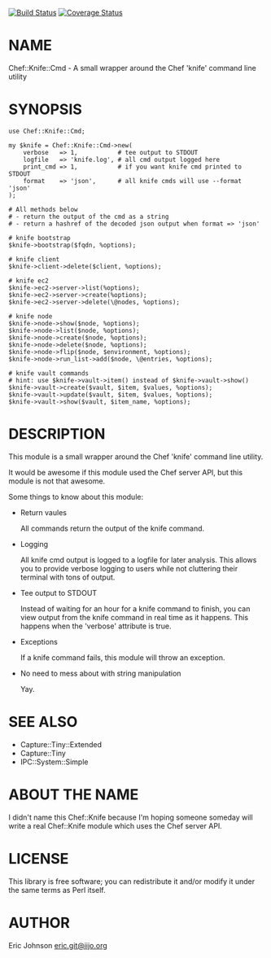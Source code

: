 [![Build Status](https://travis-ci.org/kablamo/p5-chef-knife-cmd.svg?branch=master)](https://travis-ci.org/kablamo/p5-chef-knife-cmd) [![Coverage Status](https://img.shields.io/coveralls/kablamo/p5-chef-knife-cmd/master.svg)](https://coveralls.io/r/kablamo/p5-chef-knife-cmd?branch=master)
# NAME

Chef::Knife::Cmd - A small wrapper around the Chef 'knife' command line utility

# SYNOPSIS

    use Chef::Knife::Cmd;

    my $knife = Chef::Knife::Cmd->new(
        verbose   => 1,           # tee output to STDOUT
        logfile   => 'knife.log', # all cmd output logged here
        print_cmd => 1,           # if you want knife cmd printed to STDOUT
        format    => 'json',      # all knife cmds will use --format 'json'
    );

    # All methods below
    # - return the output of the cmd as a string
    # - return a hashref of the decoded json output when format => 'json'

    # knife bootstrap
    $knife->bootstrap($fqdn, %options);

    # knife client
    $knife->client->delete($client, %options);

    # knife ec2
    $knife->ec2->server->list(%options);
    $knife->ec2->server->create(%options);
    $knife->ec2->server->delete(\@nodes, %options);

    # knife node
    $knife->node->show($node, %options);
    $knife->node->list($node, %options);
    $knife->node->create($node, %options);
    $knife->node->delete($node, %options);
    $knife->node->flip($node, $environment, %options);
    $knife->node->run_list->add($node, \@entries, %options);

    # knife vault commands
    # hint: use $knife->vault->item() instead of $knife->vault->show()
    $knife->vault->create($vault, $item, $values, %options);
    $knife->vault->update($vault, $item, $values, %options);
    $knife->vault->show($vault, $item_name, %options);

# DESCRIPTION

This module is a small wrapper around the Chef 'knife' command line utility.

It would be awesome if this module used the Chef server API, but this module is
not that awesome.

Some things to know about this module:

- Return vaules

    All commands return the output of the knife command.  

- Logging

    All knife cmd output is logged to a logfile for later analysis.  This allows
    you to provide verbose logging to users while not cluttering their terminal
    with tons of output.

- Tee output to STDOUT

    Instead of waiting for an hour for a knife command to finish, you can view
    output from the knife command in real time as it happens.  This happens when
    the 'verbose' attribute is true.

- Exceptions

    If a knife command fails, this module will throw an exception.

- No need to mess about with string manipulation

    Yay.

# SEE ALSO

- Capture::Tiny::Extended
- Capture::Tiny
- IPC::System::Simple

# ABOUT THE NAME

I didn't name this Chef::Knife because I'm hoping someone someday will write a
real Chef::Knife module which uses the Chef server API.

# LICENSE

This library is free software; you can redistribute it and/or modify
it under the same terms as Perl itself.

# AUTHOR

Eric Johnson <eric.git@iijo.org>
